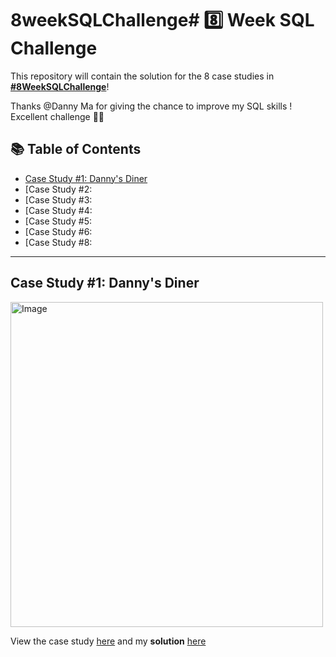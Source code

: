# 8weekSQLChallenge# 8️⃣ Week SQL Challenge

This repository will contain the solution for the 8 case studies in **[#8WeekSQLChallenge](https://8weeksqlchallenge.com)**!

Thanks @Danny Ma for giving the chance to improve my SQL skills ! Excellent challenge 👋🏻 

## 📚 Table of Contents
- [Case Study #1: Danny's Diner](#case-study-1-dannys-diner)
- [Case Study #2:
- [Case Study #3: 
- [Case Study #4: 
- [Case Study #5: 
- [Case Study #6: 
- [Case Study #8: 

***

## Case Study #1: Danny's Diner 

<img src="https://user-images.githubusercontent.com/109251840/179060934-af469ec9-a414-42df-9f0e-7b3e387d9863.png" alt="Image" width="500" height="520">

View the case study [here](https://8weeksqlchallenge.com/case-study-1/) and my **solution** [here](https://github.com/petitkitsune/8weekSQLChallenge/commit/1c2147fe8d923f66006ea43802cbf3dbfcea01c7) 
